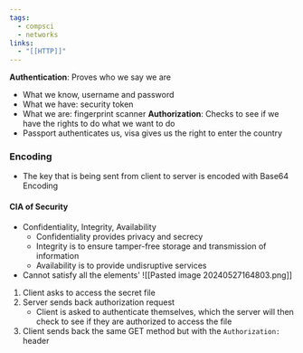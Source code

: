 ```yaml
---
tags:
  - compsci
  - networks
links:
  - "[[HTTP]]"
---
```

**Authentication**: Proves who we say we are
- What we know, username and password
- What we have: security token
- What we are: fingerprint scanner
**Authorization**: Checks to see if we have the rights to do what we want to do
- Passport authenticates us, visa gives us the right to enter the country
### Encoding
- The key that is being sent from client to server is encoded with Base64 Encoding
#### CIA of Security
- Confidentiality, Integrity, Availability
	- Confidentiality provides privacy and secrecy
	- Integrity is to ensure tamper-free storage and transmission of information
	- Availability is to provide undisruptive services
- Cannot satisfy all the elements'
![[Pasted image 20240527164803.png]]
1. Client asks to access the secret file
2. Server sends back authorization request
	- Client is asked to authenticate themselves, which the server will then check to see if they are authorized to access the file
3. Client sends back the same GET method but with the `Authorization:` header
